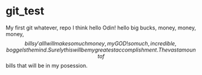 # git_test
My first git whatever, repo I think
hello Odin!
hello big bucks, money, money, money, $$ bills y'all
I will make so much money, my GOD! so much, incredible, boggels the mind. Surely this will be my greatest accomplishment.
The vast amount of $$ bills that will be in my posession.